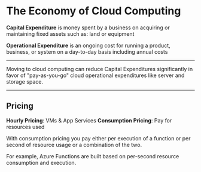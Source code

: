# The Economy of Cloud Computing

**Capital Expenditure** is money spent by a business on acquiring or maintaining fixed assets such as: land or equipment

**Operational Expenditure** is an ongoing cost for running a product, business, or system on a day-to-day basis including annual costs

---

Moving to cloud computing can reduce Capital Expenditures significantly in favor of "pay-as-you-go" cloud operational expenditures like server and storage space. 

---

## Pricing

**Hourly Pricing**: VMs & App Services
**Consumption Pricing**: Pay for resources used

With consumption pricing you pay either per execution of a function or per second of resource usage or a combination of the two.

For example, Azure Functions are built based on per-second resource consumption and execution. 

